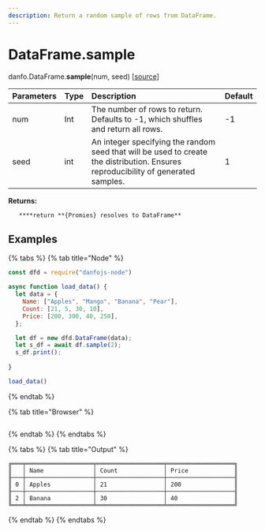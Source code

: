 ```yaml
---
description: Return a random sample of rows from DataFrame.
---
```


# DataFrame.sample

danfo.DataFrame.**sample**\(num, seed\) \[[source](https://github.com/opensource9ja/danfojs/blob/fe56860b0a303d218d60ba71dee6abf594401556/danfojs/src/core/frame.js#L314)\]

| Parameters | Type | Description | Default |
| :--- | :--- | :--- | :--- |
| num | Int | The number of rows to return. Defaults to -1, which shuffles and return all rows.  | -1 |
| seed | int | An integer specifying the random seed that will be used to create the distribution. Ensures reproducibility of generated samples.  | 1 |

**Returns:**

       ****return **{Promies} resolves to DataFrame**

## **Examples**

{% tabs %}
{% tab title="Node" %}
```javascript
const dfd = require("danfojs-node")

async function load_data() {
  let data = {
    Name: ["Apples", "Mango", "Banana", "Pear"],
    Count: [21, 5, 30, 10],
    Price: [200, 300, 40, 250],
  };

  let df = new dfd.DataFrame(data);
  let s_df = await df.sample(2);
  s_df.print();
  
}

load_data()
```
{% endtab %}

{% tab title="Browser" %}
```

```
{% endtab %}
{% endtabs %}

{% tabs %}
{% tab title="Output" %}
```text
╔═══╤═══════════════════╤═══════════════════╤═══════════════════╗
║   │ Name              │ Count             │ Price             ║
╟───┼───────────────────┼───────────────────┼───────────────────╢
║ 0 │ Apples            │ 21                │ 200               ║
╟───┼───────────────────┼───────────────────┼───────────────────╢
║ 2 │ Banana            │ 30                │ 40                ║
╚═══╧═══════════════════╧═══════════════════╧═══════════════════╝
```
{% endtab %}
{% endtabs %}

